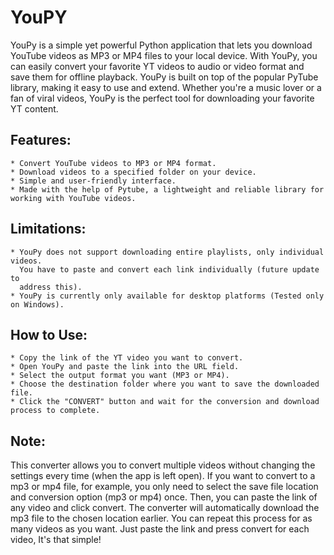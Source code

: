 # **YouPY**
YouPy is a simple yet powerful Python application that lets you download YouTube videos as MP3 or MP4 files to your local device. With YouPy, you can easily convert your favorite YT videos to audio or video format and save them for offline playback. YouPy is built on top of the popular PyTube library, making it easy to use and extend. Whether you're a music lover or a fan of viral videos, YouPy is the perfect tool for downloading your favorite YT content.

## **Features:**
    * Convert YouTube videos to MP3 or MP4 format.
    * Download videos to a specified folder on your device.
    * Simple and user-friendly interface.
    * Made with the help of Pytube, a lightweight and reliable library for working with YouTube videos.

## **Limitations:**
    * YouPy does not support downloading entire playlists, only individual videos. 
      You have to paste and convert each link individually (future update to
      address this).
    * YouPy is currently only available for desktop platforms (Tested only on Windows).

## **How to Use:**
    * Copy the link of the YT video you want to convert.
    * Open YouPy and paste the link into the URL field.
    * Select the output format you want (MP3 or MP4).
    * Choose the destination folder where you want to save the downloaded file.
    * Click the "CONVERT" button and wait for the conversion and download process to complete.

## **Note:**
This converter allows you to convert multiple videos without changing the settings every time (when the app is left open). If you want to convert to a mp3 or mp4 file, for example, you only need to select the save file location and conversion option (mp3 or mp4) once. Then, you can paste the link of any video and click convert. The converter will automatically download the mp3 file to the chosen location earlier. You can repeat this process for as many videos as you want. Just paste the link and press convert for each video, It's that simple!
